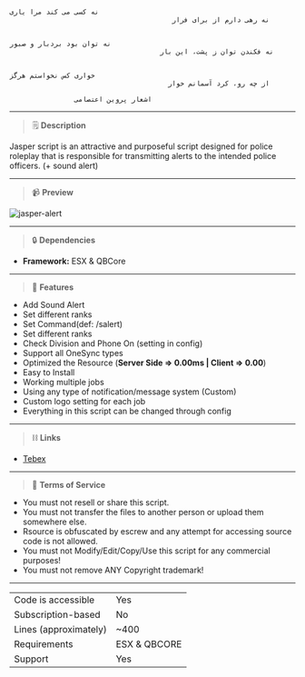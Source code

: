                                                                             نه کسی می کند مرا یاری
                                            نه رهی دارم از برای فرار 

                                                                            نه توان بود بردبار و صبور
                                         نه فکندن توان ز پشت، این بار

                                                                             خواری کس نخواستم هرگز
                                           از چه رو، کرد آسمانم خوار

                    اشعار پروین اعتصامی 

________________________________________________________________________
> :spiral_notepad: **Description**

Jasper script is an attractive and purposeful script designed for police roleplay that is responsible for transmitting alerts to the intended police officers. (+ sound alert)
________________________________________________________________________
> :video_camera: **Preview**

![jasper-alert](https://user-images.githubusercontent.com/108590062/233202766-12d59ad7-da88-4573-a442-873a9c44247b.gif)

________________________________________________________________________
> :lock: **Dependencies**

- **Framework:** ESX & QBCore
________________________________________________________________________
> 🎐 **Features**
- Add Sound Alert
- Set different ranks
- Set Command(def: /salert)
- Set different ranks
- Check Division and Phone On (setting in config)
- Support all OneSync types
- Optimized the Resource (**Server Side => 0.00ms | Client => 0.00**)
- Easy to Install
- Working multiple jobs
- Using any type of notification/message system (Custom)
- Custom logo setting for each job
- Everything in this script can be changed through config
________________________________________________________________________
> :chains: **Links**
- [Tebex](https://jasper-development.tebex.io/)

________________________________________________________________________
> 📜 **Terms of Service**

 - You must not resell or share this script.
 - You must not transfer the files to another person or upload them somewhere else.
 - Rsource is obfuscated by escrew and any attempt for accessing source code is not allowed.
 - You must not Modify/Edit/Copy/Use this script for any commercial purposes!
 - You must not remove ANY Copyright trademark!

________________________________________________________________________
|||
| --- | --- |
|Code is accessible|Yes|
|Subscription-based|No|
|Lines (approximately)|~400|
|Requirements|ESX & QBCORE|
|Support|Yes|

